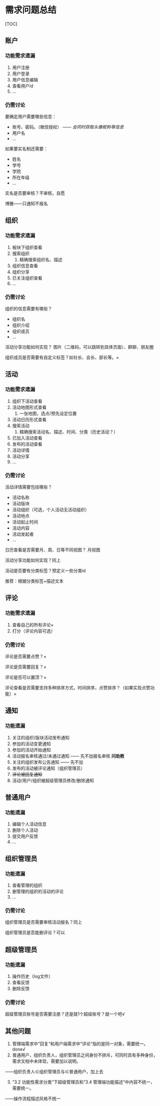 # 需求问题总结

[TOC]

## 账户

### 功能需求遗漏

1. 用户注册
2. 用户登录
3. 用户信息编辑
4. 查看用户id
5. ...

### 仍需讨论

要确定用户需要哪些信息：

- 账号、密码。（微信授权） —— *会同时获取头像昵称等信息*
- 用户名
- ...

如果要实名制还需要：

- 姓名
- 学号
- 学院
- 所在年级
- ...

实名是否要审核？不审核，自愿



博雅——只通知不报名



## 组织

### 功能需求遗漏

1. 板块下组织查看
2. 搜索组织
   1. 精确搜索组织名、描述
3. 组织信息查看
4. 组织分享
5. 已关注组织查看
6. ...

### 仍需讨论

组织的信息需要有哪些？

- 组织名
- 组织介绍
- 组织成员
- ...

活动分享功能如何实现？ 图片（二维码，可以跳转到具体页面）、群聊、朋友圈

组织成员是否需要有自定义标签？如社长、会长、部长等。×

## 活动

### 功能需求遗漏

1. 组织下活动查看
2. 活动地图形式查看
   1. 一张地图，选点/预先设定位置
3. 活动日历形式查看
4. 搜索活动
   1. 精确搜索活动名、描述、时间、分类（历史活动？）
5. 已加入活动查看
6. 发布的活动查看
7. 活动详情
8. 活动分享
9. ...

### 仍需讨论

活动详情需要包括哪些？

- 活动名称
- 活动版块
- 活动组织（可选，个人活动无活动组织）
- 活动地点
- 活动起止时间
- 活动内容
- 活动发起者
- ...

日历查看是否需要月、周、日等不同视图？ 月视图

活动分享功能如何实现？同上

活动是否要有分类标签？预定义一些分类id

推荐：根据分类标签+描述文本

## 评论

### 功能需求遗漏

1. 查看自己的所有评论×
2. 打分（评论内容可选）

### 仍需讨论

评论是否需要点赞？×

评论是否需要回复？×

评论是否可以置顶？×

评论查看是否需要支持多种排序方式，时间排序，点赞排序？（如果实现点赞功能）×

## 通知

### 功能遗漏

1. 关注的组织/版块活动发布通知
2. 参加的活动变更通知
3. 参加的活动开始通知
4. 活动报名审核通过/未通过通知 —— 先不加报名审核 **问助教**
5. 关注的组织发布公告通知 —— 先不加
6. 发布的活动被评论通知（组织管理员）
7. ~~评论被回复通知~~
8. 活动/用户/组织被超级管理员修改/删除通知

## 普通用户

### 功能遗漏

1. 编辑个人活动信息
2. 删除个人活动
3. 提交用户反馈
4. ...

## 组织管理员

### 功能遗漏

1. 查看管理的组织
2. 删管理的组织的活动的评论
3. ...

### 仍需讨论

组织管理员是否需要审核活动报名？同上

组织管理员是否能删评论？可以



## 超级管理员

### 功能遗漏

1. 操作历史（log文件）
2. 查看反馈
3. 删除反馈

### 仍需讨论

超级管理员账号是否需要注册？还是就1个超级账号？就一个吧√

## 其他问题

1. 管理端需求中”回复“和用户端需求中”评论“指的是同一对象，需要统一。done√
2. 普通用户，组织负责人，组织管理员之间身份不排斥，可同时具有多种身份，需求文档中未体现，需要加以说明。

——组织负责人∈组织管理员与∈普通用户，加上去

3. ”3.2 功能性需求分类“下超级管理员和”3.4 管理端功能描述“中内容不统一，需要统一。

——操作流程描述风格不统一











